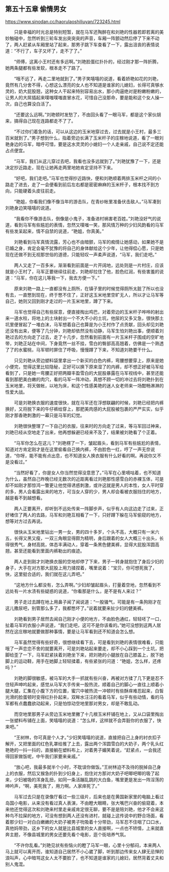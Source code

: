## 第五十五章 偷情男女

https://www.sinodan.cc/haorulaoshiliuyan/723245.html

　　只是幸福的时光总是特别短暂，就在马军还陶醉在和刘艳的性器若即若离的美妙触碰中，忽然听到三轮车发出突突突的声音，车厢一阵颤动然后停了下来不动了，两人赶紧从车厢里站了起来，那男子跳下车查看了一下，露出沮丧的表情说道：“不行了，车子又坏了，走不了了。”

　　“师傅，这离小王村还有多远啊。”刘艳脸蛋红扑扑的，经过刚才那一阵折腾，她两条腿都有些发软，根本走不了路了。

　　“哦不远了，再走二里地就到了。”男子笑嘻嘻的说道，看着娇艳如花的刘艳，竟然有几分舍不得，心想这么漂亮的女人也不知道是谁家的儿媳妇，长得可真够水灵的，奶大屁股翘，这种女人干起来特别容易出水，那小肉逼绝对是粉嫩粉嫩的，让男人的大屌插起来噗嗤噗嗤直冒水花，可惜自己没那命，要是能和这个女人操一次，自己也算没白活了。

　　“还要这么远啊。”刘艳顿时发愁了，不由回头看了一眼马军，都是这个家伙胡来，搞得自己现在连路都走不了了。

　　“不过你们着急的话，可以从这边的玉米地穿过去，过去就是小王村，最多三百米就到了。”男子想到什么，指着旁边长满了玉米杆子的庄稼地说道，看了一眼刘艳身边的马军，暗呼可惜，要是这水灵灵的小媳妇一个人走亲戚，自己说不定还能占点便宜。

　　“马军，我们从这儿穿过去吧，我看也没多远就到了。”刘艳犹豫了一下，还是决定抄近路走，现在让她再走两里地她肯定坚持不下来。

　　“好吧，我们走吧。”马军也觉得抄近路快，便和刘艳顺着两排玉米杆之间的小路走了进去，走了一会便看到前后左右都是密密麻麻的玉米杆子，根本找不到方向，只能硬着头皮往前走。

　　“艳姐，你看我们像不像当年的游击队，在青纱帐里准备伏击敌人。”马军凑到刘艳身边笑嘻嘻的说道。

　　“我看你不像游击队，倒像是小鬼子，准备进村祸害老百姓。”刘艳没好气的说道，看到马军有些尴尬的表情，忽然又噗嗤一笑，那风情万种的少妇风韵看的马军有些发呆起来，情不自禁的说道，“艳姐，你真美。”

　　刘艳看到马军真情流露，芳心也不由暗颤，马军的痴情让她感动，如果她不是已婚之身，肯定会毫不犹豫的将自己的身体献给这个少年，让他得偿心愿，只是她现在还做不到无视那世俗的道德，只能轻叹一声柔声说道，“马军，我们走吧。”

　　两人又走了一百多米，渐渐看到前面是一片开阔地，远处则是一片村庄，应该就是小王村了，马军正要继续往前走，刘艳却拉住了他，脸色红润，有些害羞的说道：“马军，你在这儿等我一下，我去方便一下。”

　　原来刘艳一路上一直都没有上厕所，在镇子里的时候觉得厕所太脏了所以也没有去，一直憋到现在，终于憋不住了，正好这玉米地里空旷无人，所以才让马军等自己，她则又回到刚才走过的一片玉米地里，蹲了下来。

　　马军也觉得自己有些尿意，便直接掏出鸡巴，对着旁边的玉米杆子哗哗的射出来一道水柱，将地上的土块射出一个不大不小的土坑，他尿的又多又急，很快那土坑里便冒起了一堆白沫，马军想着自己也算是为小王村作了点贡献，回头却见刘艳还没有出来，便等了几分钟，刘艳却依然没有动静，马军生怕刘艳出事，便顺着刘艳过去的方向走了过去，走了十几步，忽然看到前面有一片玉米杆子围成的空旷地带，刘艳正站在中间，下身竟然一丝不挂，雪白的臀部高高翘着，仿佛是一个熟透了了的水蜜桃，马军顿时屏住了呼吸，慢慢蹲了下来，不知道刘艳要干什么。

　　只见刘艳从旁边塑料袋里拿出一个新买的白色内裤，弯腰想要穿上，原来是她小便完，觉得这里比较隐秘，正好可以换下原来湿了的内裤，却不想正好被马军给看到了，只是她一弯腰正好把两瓣丰盈雪白的大屁股暴露在马军视线中，甚至还能看到那肥美白嫩的肉穴，看的马军一阵冲动，真想不顾一切的冲过去将刘艳扑到在玉米地里，将天做帐，以地为床，和这个性感美艳的迷人女老师来一场酣畅淋淋的性爱大战。

　　可是刘艳换衣服的速度很快，就在马军还在浮想联翩的时候，刘艳已经把内裤换好，又将脱下来的牛仔裤给穿上，那肥美肉感的大屁股被包裹的严严实实，似乎刚才那香艳刺激的一幕只是马军的幻觉。

　　刘艳很快整理了一下自己的衣服，往来时的方向走了过来，等马军回过神来，刘艳已经从空地走了出来，他再想躲避已经来不及了，结果被刘艳看了个正着。

　　“马军你怎么在这儿？”刘艳楞了一下，皱起眉头，看到马军有些尴尬的表情，知道对方肯定刚才是在这里偷看自己换内裤，不由脸色一红，哼了一声无奈说道，“你呀，能不能有点出息，也不知道女人换衣服有什么好看的啊。再说你又不是没看过。”

　　“当然好看了，你是女人你当然觉得没意思了。”马军在心里嘀咕着，也不知道为什么，虽然自己昨晚已经无数次的近距离看过刘艳那性感雪白的赤裸玉体，可是却不如刚才那惊鸿一瞥更让他觉得诱惑刺激，或许这就是男人的本性，女人平时穿的多，男人会看露出来的地方，可当女人穿的少，男人却会看被衣服挡住的地方，越是看不到越想看。

　　两人正要离开，却听到不远处传来一阵脚步声，似乎有人向这边走了过来，正好堵住了两人的去路，马军和刘艳互相看了一下，只好蹲下躲在马军偷窥的地方，想等对方过去再说。

　　很快从玉米地里钻出一男一女，男的四十多岁，个头不高，大概只有一米六五，长得又黑又瘦，一双三角眼显得颇为精明，身后跟着的女人大概三十出头，长得很秀气，身材高挑，体态丰满动人，穿着一条黑色健美裤，显得大屁股浑圆高翘，甚至还能看到里面内裤勒出的痕迹。

　　两人走到刚才刘艳换衣服的空地却停了下来，男子一转身就抱住了身后少妇的身子，大手在对方那大屁股上用力揉捏着，嘴里说着：“宝贝，你可想死我了，快，这里挺合适的，我们就在这儿弄吧。”

　　“这地方什么都没有，怎么弄啊。”少妇却皱起眉头，打量着空地，忽然看到不远处有一片水渍有些疑惑的说道，“你看那是什么，是不是有人来过？”

　　男子走过去蹲在地上用鼻子闻了闻说道：“一股骚气，可能是有一条狗刚才在这儿撒尿吧，别管那么多了，我都憋坏了。”说着就要来扯少妇的健美裤。

　　刘艳看到男子居然去闻自己刚才小便的地方，不由脸色通红，轻轻呸了一口，扯着马军的衣服小声说道，“我们走吧，这可不是你该看的。”她可没想到这两人居然在这庄稼地就要做那种事情，要是让马军看到还不知道会怎么想。

　　马军虽然觉得有些好奇，很想继续看下去，可是看到刘艳的表情很难看，只能哦了一声恋恋不舍的就要离开，可是刘艳站起来要走，却不小心踩到一个土坑，把脚给歪了一下，马军赶紧扶着刘艳坐下来，把刘艳的小腿放在自己膝盖上，脱下她脚上的运动鞋，用手在她脚上轻轻揉着，有些紧张的问道：“艳姐，怎么样，还疼吗？”

　　刘艳的脚很敏感，被马军的大手一抓就有些兴奋，再被对方揉了几下更是忍不住轻声呻吟起来，感觉从马军大手传来一股热流，顺着自己的脚心一直往上顺着小腿大腿，汇集在小腹下方的位置，蜜穴中被热流一冲顿时有些酥痒难忍起来，白皙光滑的脸蛋顿时变得红扑扑起来，双眸水汪汪的看着马军，似乎有些动情，看的马军都有点蠢蠢欲动起来，只是怕惊动空地里那对男女，却是不敢乱动。

　　而空地里那男子从旁边玉米地里撇了十几根玉米杆铺在地上，又从口袋里掏出一张塑料布铺在上面，笑嘻嘻的说道：“怎么样，这样就不会弄脏你的衣服了，快来吧。”

　　“王树林，你可真是个人才。”少妇笑嘻嘻的说道，直接把自己上身的衬衣扣子解开，又把里面的红色乳罩给推了上去，露出两个浑圆雪白的大奶子，两个乳头红艳艳的一抖一抖的，直接躺在塑料布上，对着男子媚笑着说，“赶紧点，一会我还得回家做饭呢，中午我们家要来亲戚。”

　　“放心吧，我最多就半个小时，不耽误你做饭。”王树林迫不及待的脱掉自己身上的衣服，然后又猴急的扑到少妇身上，抱住对方那对大奶子吧唧吧唧的吸了起来，少妇被吸的浑身乱扭，如同一条活蹦乱跳的大白鱼，嘴里更是发出一阵淫荡的呻吟声，“啊，美死我了，用力啊。人家痒死了。”

　　马军过去只是在录像厅看过一些三级片，后来也是在黄国新家里的电脑上看过岛国小电影，从来没有看过真人表演，不由瞪大眼睛，张大嘴巴兴奋的偷窥着，本来他还觉得这次和刘艳来村里走亲戚肯定很无聊，要不是是陪刘艳，他才不会来这种鸟不拉屎的地方，可没有想到两人还没有进村，就碰上这传说中的野合场面，看着那少妇一对白白嫩嫩的大奶子被男子吮吸着十分带劲，马军忍不住咽了口口水，真他妈带劲，这乡下的女人就是比县城里的女人直接啊，一点也不矫情，上来就直奔主题，不像县城里的男女还要先看个电影，逛个街培养气氛。

　　“不许你乱看。”刘艳见状有些恼火的瞪了马军一眼，心里十分郁闷，本来两人马上就可以离开而，谁知道自己居然不小心崴了脚，听到那边传来女人肆无忌惮的浪叫声，心中暗骂这女人太不要脸了，也不知道是谁家的儿媳妇，居然背着丈夫和别人鬼混。

